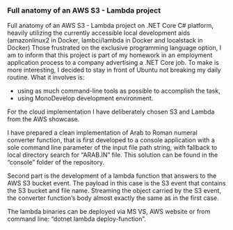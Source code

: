 ### Full anatomy of an AWS S3 -  Lambda project
Full anatomy of an AWS S3 -  Lambda project on .NET Core C# platform, heavily utilizing the currently accessible local development aids (amazonlinux2 in Docker, lambci/lambda in Docker and localstack in Docker) Those frustrated on the exclusive programming language option, I am to inform that this project is part of my homework in an employment application process to a company advertising a .NET Core job.
To make is more interesting, I decided to stay in front of Ubuntu not breaking my daily routine. What it involves is:
- using as much command-line tools as possible to accomplish the task,
- using MonoDevelop development environment.

For the cloud implementation I have deliberately chosen S3 and Lambda from the AWS showcase.

I have prepared a clean implementation of Arab to Roman numeral converter function, that is first developed to a console application with a sole command line parameter of the input file path string, with fallback to local directory search for “ARAB.IN” file. This solution can be found in the “console” folder of the repository.

Second part is the development of a lambda function that answers to the AWS S3 bucket event. The payload in this case is the S3 event that contains the S3 bucket and file name. Streaming the object carried by the S3 event, the converter function’s body almost exactly the same as in the first case.

The lambda binaries can be deployed via MS VS, AWS website or from command line: “dotnet lambda deploy-function”.
